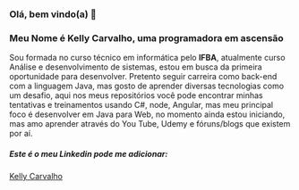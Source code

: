 ### Olá, bem vindo(a) 👋

### Meu Nome é Kelly Carvalho, uma programadora em ascensão
Sou formada no curso técnico em informática pelo **IFBA**, atualmente curso Análise e desenvolvimento de sistemas, estou em busca da primeira oportunidade para desenvolver.
Pretento seguir carreira como back-end com a linguagem Java, mas gosto de aprender diversas tecnologias como um desafio, aqui nos meus repositórios você pode encontrar minhas tentativas e treinamentos usando C#, node, Angular, mas meu principal foco é desenvolver em Java para Web, no momento ainda estou iniciando, mas amo aprender através do You Tube, Udemy e fóruns/blogs que existem por aí.
##### Este é o meu Linkedin pode me adicionar: 
[Kelly Carvalho](https://www.linkedin.com/in/kelly-carvalho-110a59153/)
